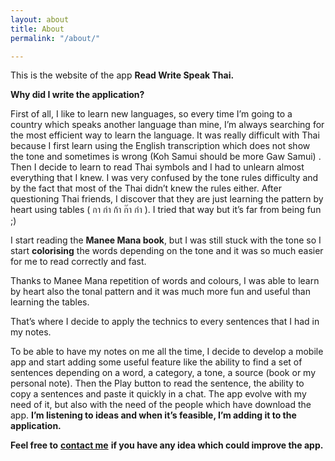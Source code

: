 ```yaml
---
layout: about
title: About
permalink: "/about/"

---
```

This is the website of the app **Read Write Speak Thai.** 

**Why did I write the application?** 

First of all, I like to learn new languages, so every time I’m going to a country which speaks another language than mine, I’m always searching for the most efficient way to learn the language. It was really difficult with Thai because I first learn using the English transcription which does not show the tone and sometimes is wrong (Koh Samui should be more Gaw Samui) . Then I decide to learn to read Thai symbols and I had to unlearn almost everything that I knew. I was very confused by the tone rules difficulty and by the fact that most of the Thai didn’t knew the rules either. After questioning Thai friends, I discover that they are just learning the pattern by heart using tables ( กา ก่า ก้า ก๊า ก๋า ). I tried that way but it’s far from being fun ;) 

I start reading the **Manee Mana book**, but I was still stuck with the tone so I start **colorising** the words depending on the tone and it was so much easier for me to read correctly and fast.

Thanks to Manee Mana repetition of words and colours, I was able to learn by heart also the tonal pattern and it was much more fun and useful than learning the tables. 

That’s where I decide to apply the technics to every sentences that I had in my notes. 

To be able to have my notes on me all the time, I decide to develop a mobile app and start adding some useful feature like the ability to find a set of sentences depending on a word, a category, a tone, a source (book or my personal note). Then the Play button to read the sentence, the ability to copy a sentences and paste it quickly in a chat. The app evolve with my need of it, but also with the need of the people which have download the app. **I’m listening to ideas and when it’s feasible, I’m adding it to the application.** 

**Feel free to** [**contact me**](/contact/) **if you have any idea which could improve the app.**